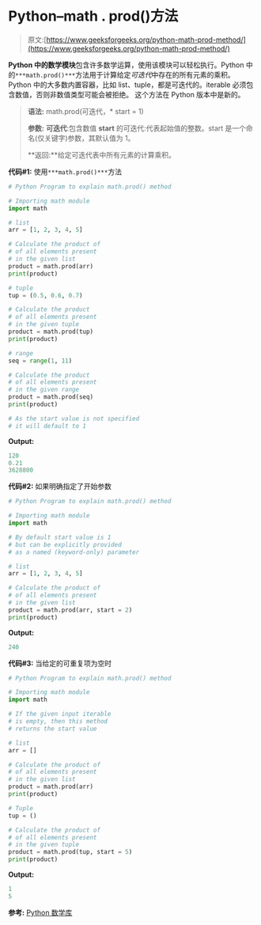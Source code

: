# Python–math . prod()方法

> 原文:[https://www.geeksforgeeks.org/python-math-prod-method/](https://www.geeksforgeeks.org/python-math-prod-method/)

**Python 中的数学模块**包含许多数学运算，使用该模块可以轻松执行。Python 中的`***math.prod()***`方法用于计算给定*可迭代*中存在的所有元素的乘积。Python 中的大多数内置容器，比如 list、tuple，都是可迭代的。iterable 必须包含数值，否则非数值类型可能会被拒绝。
这个方法在 Python 版本中是新的。

> **语法:** math.prod(可迭代，* start = 1)
> 
> **参数:**
> **可迭代**:包含数值
> **start** 的可迭代:代表起始值的整数。start 是一个命名(仅关键字)参数，其默认值为 1。
> 
> **返回:**给定可迭代表中所有元素的计算乘积。

**代码#1:** 使用`***math.prod()***`方法

```py
# Python Program to explain math.prod() method

# Importing math module
import math

# list
arr = [1, 2, 3, 4, 5]

# Calculate the product of
# of all elements present
# in the given list
product = math.prod(arr)
print(product)

# tuple
tup = (0.5, 0.6, 0.7)

# Calculate the product 
# of all elements present
# in the given tuple
product = math.prod(tup)
print(product)

# range
seq = range(1, 11)

# Calculate the product 
# of all elements present
# in the given range
product = math.prod(seq)
print(product)

# As the start value is not specified 
# it will default to 1
```

**Output:**

```py
120
0.21
3628800

```

**代码#2:** 如果明确指定了开始参数

```py
# Python Program to explain math.prod() method

# Importing math module
import math

# By default start value is 1
# but can be explicitly provided
# as a named (keyword-only) parameter

# list
arr = [1, 2, 3, 4, 5]

# Calculate the product of
# of all elements present
# in the given list
product = math.prod(arr, start = 2)
print(product)
```

**Output:**

```py
240

```

**代码#3:** 当给定的可重复项为空时

```py
# Python Program to explain math.prod() method

# Importing math module
import math

# If the given input iterable
# is empty, then this method
# returns the start value 

# list
arr = []

# Calculate the product of
# of all elements present
# in the given list
product = math.prod(arr)
print(product)

# Tuple
tup = ()

# Calculate the product of
# of all elements present
# in the given tuple
product = math.prod(tup, start = 5)
print(product)
```

**Output:**

```py
1
5

```

**参考:** [Python 数学库](https://docs.python.org/3/library/math.html#math.prod)